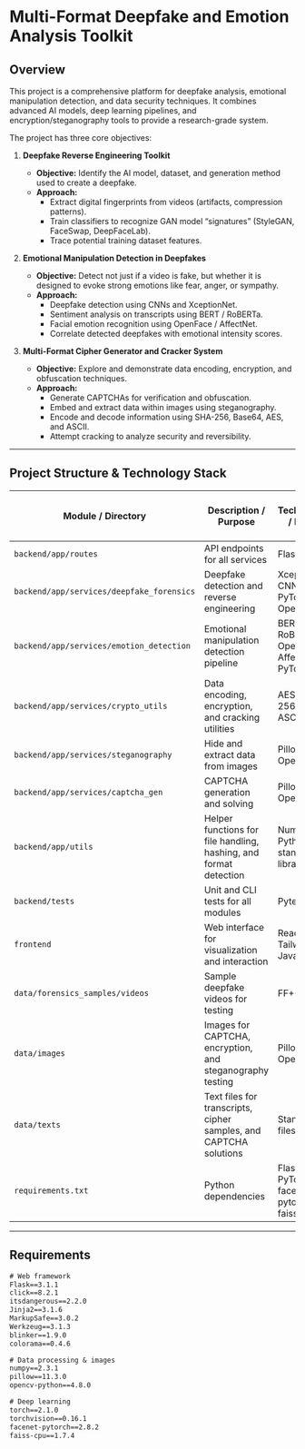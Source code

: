 # Multi-Format Deepfake and Emotion Analysis Toolkit

## Overview

This project is a comprehensive platform for deepfake analysis, emotional manipulation detection, and data security techniques. It combines advanced AI models, deep learning pipelines, and encryption/steganography tools to provide a research-grade system.  

The project has three core objectives:

1. **Deepfake Reverse Engineering Toolkit**  
   - **Objective:** Identify the AI model, dataset, and generation method used to create a deepfake.  
   - **Approach:**  
     - Extract digital fingerprints from videos (artifacts, compression patterns).  
     - Train classifiers to recognize GAN model “signatures” (StyleGAN, FaceSwap, DeepFaceLab).  
     - Trace potential training dataset features.

2. **Emotional Manipulation Detection in Deepfakes**  
   - **Objective:** Detect not just if a video is fake, but whether it is designed to evoke strong emotions like fear, anger, or sympathy.  
   - **Approach:**  
     - Deepfake detection using CNNs and XceptionNet.  
     - Sentiment analysis on transcripts using BERT / RoBERTa.  
     - Facial emotion recognition using OpenFace / AffectNet.  
     - Correlate detected deepfakes with emotional intensity scores.

3. **Multi-Format Cipher Generator and Cracker System**  
   - **Objective:** Explore and demonstrate data encoding, encryption, and obfuscation techniques.  
   - **Approach:**  
     - Generate CAPTCHAs for verification and obfuscation.  
     - Embed and extract data within images using steganography.  
     - Encode and decode information using SHA-256, Base64, AES, and ASCII.  
     - Attempt cracking to analyze security and reversibility.  

---

## Project Structure & Technology Stack

| Module / Directory                       | Description / Purpose                                                                 | Key Technologies / Models Used                     |
|-----------------------------------------|--------------------------------------------------------------------------------------|---------------------------------------------------|
| `backend/app/routes`                     | API endpoints for all services                                                       | Flask                                             |
| `backend/app/services/deepfake_forensics` | Deepfake detection and reverse engineering                                          | XceptionNet, CNN, ResNet, PyTorch, OpenCV         |
| `backend/app/services/emotion_detection` | Emotional manipulation detection pipeline                                           | BERT, RoBERTa, OpenFace, AffectNet, PyTorch      |
| `backend/app/services/crypto_utils`      | Data encoding, encryption, and cracking utilities                                   | AES, SHA-256, Base64, ASCII                       |
| `backend/app/services/steganography`     | Hide and extract data from images                                                   | Pillow, OpenCV                                   |
| `backend/app/services/captcha_gen`       | CAPTCHA generation and solving                                                      | Pillow, OpenCV                                   |
| `backend/app/utils`                      | Helper functions for file handling, hashing, and format detection                   | NumPy, Python standard libraries                  |
| `backend/tests`                          | Unit and CLI tests for all modules                                                  | Pytest                                           |
| `frontend`                               | Web interface for visualization and interaction                                     | React, TailwindCSS, JavaScript                   |
| `data/forensics_samples/videos`         | Sample deepfake videos for testing                                                  | FF++ dataset                                     |
| `data/images`                            | Images for CAPTCHA, encryption, and steganography testing                            | Pillow, OpenCV                                   |
| `data/texts`                             | Text files for transcripts, cipher samples, and CAPTCHA solutions                   | Standard text files                               |
| `requirements.txt`                        | Python dependencies                                                                 | Flask, PyTorch, facenet-pytorch, faiss, NumPy    |

---

## Requirements

```txt
# Web framework
Flask==3.1.1
click==8.2.1
itsdangerous==2.2.0
Jinja2==3.1.6
MarkupSafe==3.0.2
Werkzeug==3.1.3
blinker==1.9.0
colorama==0.4.6

# Data processing & images
numpy==2.3.1
pillow==11.3.0
opencv-python==4.8.0

# Deep learning
torch==2.1.0
torchvision==0.16.1
facenet-pytorch==2.8.2
faiss-cpu==1.7.4
```

